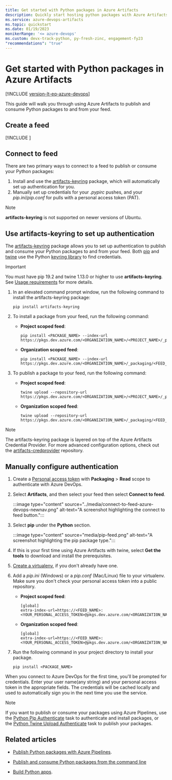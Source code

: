 ```yaml
---
title: Get started with Python packages in Azure Artifacts
description: Quickly start hosting python packages with Azure Artifacts
ms.service: azure-devops-artifacts
ms.topic: quickstart
ms.date: 01/19/2023
monikerRange: '<= azure-devops'
ms.custom: devx-track-python, py-fresh-zinc, engagement-fy23
"recommendations": "true"
---
```


# Get started with Python packages in Azure Artifacts

[!INCLUDE [version-lt-eq-azure-devops](../../includes/version-lt-eq-azure-devops.md)]

This guide will walk you through using Azure Artifacts to publish and consume Python packages to and from your feed.

## Create a feed

[!INCLUDE [](../includes/create-feed.md)]
     
## Connect to feed

There are two primary ways to connect to a feed to publish or consume your Python packages:

1. Install and use the [artifacts-keyring](https://github.com/microsoft/artifacts-keyring) package, which will automatically set up authentication for you.
1. Manually set up credentials for your *.pypirc* pushes, and your *pip.ini*/*pip.conf* for pulls with a personal access token (PAT).

> [!NOTE]
> **artifacts-keyring** is not supported on newer versions of Ubuntu.

## Use artifacts-keyring to set up authentication

The [artifacts-keyring](https://github.com/microsoft/artifacts-keyring) package allows you to set up authentication to publish and consume your Python packages to and from your feed. Both [pip](https://pypi.org/project/pip/) and [twine](https://pypi.org/project/twine/) use the Python [keyring library](https://pypi.org/project/keyring/) to find credentials. 

> [!IMPORTANT]
> You must have pip 19.2 and twine 1.13.0 or higher to use **artifacts-keyring**. See [Usage requirements](https://github.com/microsoft/artifacts-keyring#requirements) for more details.

1. In an elevated command prompt window, run the following command to install the artifacts-keyring package:
   
   ```Command
   pip install artifacts-keyring
   ```
   
1. To install a package from your feed, run the following command:
    
    - **Project scoped feed**:

       ```Command
       pip install <PACKAGE_NAME> --index-url https://pkgs.dev.azure.com/<ORGANIZATION_NAME>/<PROJECT_NAME>/_packaging/<FEED_NAME>/pypi/simple
       ```
    
    - **Organization scoped feed**:
    
       ```Command
       pip install <PACKAGE_NAME> --index-url https://pkgs.dev.azure.com/<ORGANIZATION_NAME>/_packaging/<FEED_NAME>/pypi/simple
       ```

1. To publish a package to your feed, run the following command:
   
    - **Project scoped feed**:
    
       ```Command
       twine upload --repository-url https://pkgs.dev.azure.com/<ORGANIZATION_NAME>/<PROJECT_NAME>/_packaging/<FEED_NAME>/pypi/upload
       ```

    - **Organization scoped feed**:
    
       ```Command
       twine upload --repository-url https://pkgs.dev.azure.com/<ORGANIZATION_NAME>/_packaging/<FEED_NAME>/pypi/upload
       ```

> [!NOTE]
> The artifacts-keyring package is layered on top of the Azure Artifacts Credential Provider. For more advanced configuration options, check out the [artifacts-credprovider](https://github.com/microsoft/artifacts-credprovider) repository.

## Manually configure authentication

1. Create a [Personal access token](../../organizations/accounts/use-personal-access-tokens-to-authenticate.md#create-a-pat) with **Packaging** > **Read** scope to authenticate with Azure DevOps.

1. Select **Artifacts**, and then select your feed then select **Connect to feed**.

   :::image type="content" source="../media/connect-to-feed-azure-devops-newnav.png" alt-text="A screenshot highlighting the connect to feed button.":::

1. Select **pip** under the **Python** section. 

   :::image type="content" source="media/pip-feed.png" alt-text="A screenshot highlighting the pip package type.":::

1. If this is your first time using Azure Artifacts with twine, select **Get the tools** to download and install the prerequisites.

1. [Create a virtualenv](https://docs.python.org/3/library/venv.html), if you don't already have one.

1. Add a *pip.ini* (Windows) or a *pip.conf* (Mac/Linux) file to your virtualenv. Make sure you don't check your personal access token into a public repository. 

    - **Project scoped feed**:

        ```
        [global]
        extra-index-url=https://<FEED_NAME>:<YOUR_PERSONAL_ACCESS_TOKEN>@pkgs.dev.azure.com/<ORGANIZATION_NAME>/<PROJECT_NAME>/_packaging/<FEED_NAME>/pypi/simple/
        ```

    - **Organization scoped feed**:

        ```
        [global]
        extra-index-url=https://<FEED_NAME>:<YOUR_PERSONAL_ACCESS_TOKEN>@pkgs.dev.azure.com/<ORGANIZATION_NAME>/_packaging/<FEED_NAME>/pypi/simple/
        ```

1. Run the following command in your project directory to install your package.

    ```Command
    pip install <PACKAGE_NAME>
    ```

When you connect to Azure DevOps for the first time, you'll be prompted for credentials. Enter your user name(any string) and your personal access token in the appropriate fields. The credentials will be cached locally and used to automatically sign you in the next time you use the service.

> [!NOTE]
> If you want to publish or consume your packages using Azure Pipelines, use the [Python Pip Authenticate](/azure/devops/pipelines/tasks/reference/pip-authenticate-v1) task to authenticate and install packages, or the [Python Twine Upload Authenticate](/azure/devops/pipelines/tasks/reference/twine-authenticate-v1) task to publish your packages.

## Related articles

- [Publish Python packages with Azure Pipelines](../../pipelines/artifacts/pypi.md).

- [Publish and consume Python packages from the command line](python-cli.md)

- [Build Python apps](../../pipelines/ecosystems/python.md).

